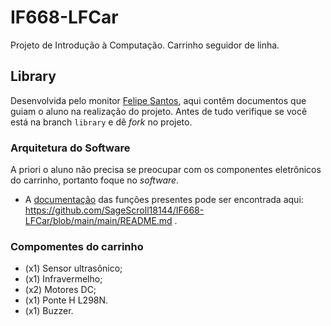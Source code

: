 # IF668-LFCar
Projeto de Introdução à Computação. Carrinho seguidor de linha.

## Library
Desenvolvida pelo monitor [Felipe Santos](https://github.com/SageScroll18144), aqui contêm documentos que guiam o aluno na realização do projeto. Antes de tudo verifique se você está na branch `library` e dê _fork_ no projeto.

### Arquitetura do Software
A priori o aluno não precisa se preocupar com os componentes eletrônicos do carrinho, portanto foque no _software_.

- A [documentação](https://github.com/SageScroll18144/IF668-LFCar/blob/library/main/README.md) das funções presentes pode ser encontrada aqui: https://github.com/SageScroll18144/IF668-LFCar/blob/main/main/README.md .

### Compomentes do carrinho

- (x1) Sensor ultrasônico;
- (x1) Infravermelho;
- (x2) Motores DC;
- (x1) Ponte H L298N.
- (x1) Buzzer.
